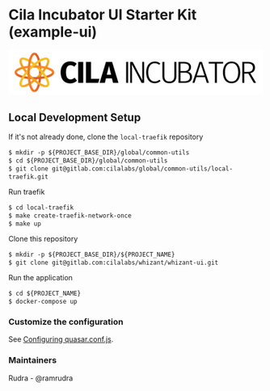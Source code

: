 # Cila Incubator UI Starter Kit (example-ui)

![](src/assets/CILA-INCUBATOR-LOGO-CO.png)

## Local Development Setup

If it's not already done, clone the `local-traefik` repository

```console
$ mkdir -p ${PROJECT_BASE_DIR}/global/common-utils
$ cd ${PROJECT_BASE_DIR}/global/common-utils
$ git clone git@gitlab.com:cilalabs/global/common-utils/local-traefik.git
```

Run traefik

```console
$ cd local-traefik
$ make create-traefik-network-once
$ make up
```

Clone this repository

```
$ mkdir -p ${PROJECT_BASE_DIR}/${PROJECT_NAME}
$ git clone git@gitlab.com:cilalabs/whizant/whizant-ui.git
```

Run the application

```
$ cd ${PROJECT_NAME}
$ docker-compose up
```

### Customize the configuration

See [Configuring quasar.conf.js](https://quasar.dev/quasar-cli/quasar-conf-js).

### Maintainers

Rudra - @ramrudra

